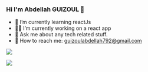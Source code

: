 ### Hi I'm Abdellah GUIZOUL 👋
 
- 🔷 I’m currently learning reactJs
- 👨‍💻 I’m currently working on a react app
- 💬 Ask me about any tech related stuff.
- 📧 How to reach me: guizoulabdellah792@gmail.com

<img src="https://github-readme-stats.vercel.app/api?username=Guizoul&&show_icons=true&title_color=57A5FF&icon_color=57A5FF&text_color=57A5FF&bg_color=0d1117">

![](https://komarev.com/ghpvc/?username=your-github-username&color=blue)

